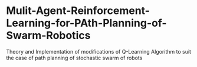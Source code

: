 # Mulit-Agent-Reinforcement-Learning-for-PAth-Planning-of-Swarm-Robotics
Theory and Implementation of modifications of Q-Learning Algorithm to suit the case of path planning of stochastic swarm of robots
